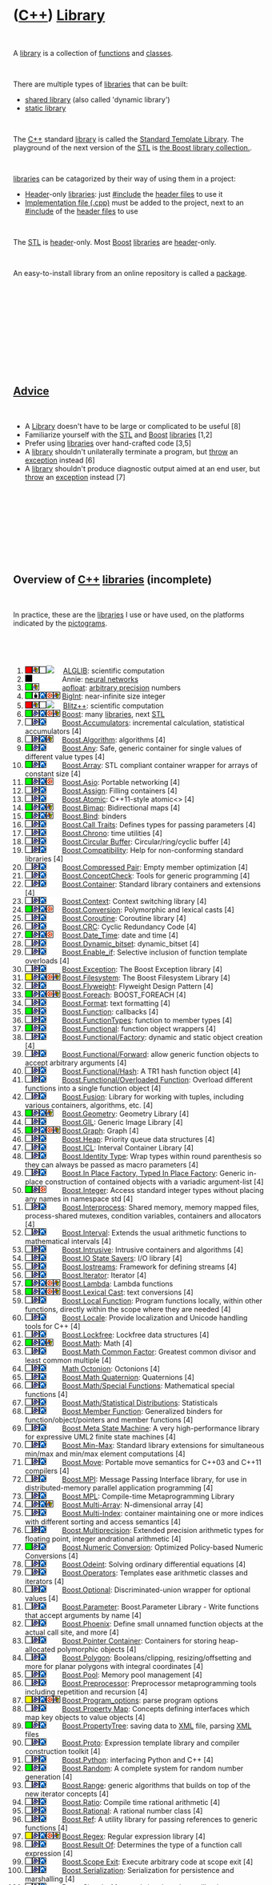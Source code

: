 



 

 

 

 

 

([C++](Cpp.htm)) [Library](CppLibrary.htm)
==========================================

 

A [library](CppLibrary.htm) is a collection of
[functions](CppFunction.htm) and [classes](CppClass.htm).

 

There are multiple types of [libraries](CppLibrary.htm) that can be
built:

-   [shared library](CppSharedLibrary.htm) (also called
    'dynamic library')
-   [static library](CppStaticLibrary.htm)

 

The [C++](Cpp.htm) standard [library](CppLibrary.htm) is called the
[Standard Template Library](CppStl.htm). The playground of the next
version of the [STL](CppStl.htm) is [the Boost library
collection.](CppBoost.htm).

 

[libraries](CppLibrary.htm) can be catagorized by their way of using
them in a project:

-   [Header](CppHeaderFile.htm)-only [libraries](CppLibrary.htm): just
    [\#include](CppInclude.htm) the [header files](CppHeaderFile.htm) to
    use it
-   [Implementation file (.cpp)](CppImplementationFile.htm) must be
    added to the project, next to an [\#include](CppInclude.htm) of the
    [header files](CppHeaderFile.htm) to use

 

The [STL](CppStl.htm) is [header](CppHeaderFile.htm)-only. Most
[Boost](CppBoost.htm) [libraries](CppLibrary.htm) are
[header](CppHeaderFile.htm)-only.

 

An easy-to-install library from an online repository is called a
[package](CppPackage.htm).

 

 

 

 

 

 

[Advice](CppAdvice.htm)
-----------------------

 

-   A [Library](CppLibrary.htm) doesn't have to be large or complicated
    to be useful \[8\]
-   Familiarize yourself with the [STL](CppStl.htm) and
    [Boost](CppBoost.htm) [libraries](CppLibrary.htm) \[1,2\]
-   Prefer using [libraries](CppLibrary.htm) over hand-crafted code
    \[3,5\]
-   A [library](CppLibrary.htm) shouldn't unilaterally terminate a
    program, but [throw](CppThrow.htm) an [exception](CppException.htm)
    instead \[6\]
-   A [library](CppLibrary.htm) shouldn't produce diagnostic output
    aimed at an end user, but [throw](CppThrow.htm) an
    [exception](CppException.htm) instead \[7\]

 

 

 

 

 

Overview of [C++](Cpp.htm) [libraries](CppLibrary.htm) (incomplete)
-------------------------------------------------------------------

 

In practice, these are the [libraries](CppLibrary.htm) I use or have
used, on the platforms indicated by the [pictograms](CppPictograms.htm).

 

 

1.  ![FAIL](PicRed.png)![Windows](PicWindows.png)![TODO](PicTransparent.png)![
    ](PicLinux.png)![ ](PicSpacer.png) [ALGLIB](CppAlglib.htm):
    scientific computation
2.  ![N/A](PicBlack.png)![ ](PicSpacer.png)![ ](PicSpacer.png)![
    ](PicSpacer.png)![ ](PicSpacer.png) Annie: [neural
    networks](CppNeuralNet.htm)
3.  ![OKAY](PicGreen.png)![Windows](PicWindows.png)![ ](PicSpacer.png)![
    ](PicSpacer.png)![ ](PicSpacer.png) [apfloat](CppApfloat.htm):
    [arbitrary precision](CppArbitraryPrecision.htm) numbers
4.  ![OKAY](PicGreen.png)![BigInt](PicBigInt.png)![Lubuntu](PicLubuntu.png)![Ubuntu](PicUbuntu.png)![Windows](PicWindows.png)
    [BigInt](CppBigInt.htm): near-infinite size integer
5.  ![FAIL](PicRed.png)![Windows](PicWindows.png)![TODO](PicTransparent.png)![
    ](PicLinux.png)![ ](PicSpacer.png) [Blitz++](CppBlitzpp.htm):
    scientific computation
6.  ![OKAY](PicGreen.png)![Boost](PicBoost.png)![Lubuntu](PicLubuntu.png)![Ubuntu](PicUbuntu.png)![Windows](PicWindows.png)
    [Boost](CppBoost.htm): many [libraries](CppLibrary.htm), next
    [STL](CppStl.htm)
7.  ![TODO](PicTransparent.png)![Boost](PicBoost.png)![Lubuntu](PicLubuntu.png)![
    ](PicSpacer.png)![ ](PicSpacer.png)
    [Boost.Accumulators](CppBoostAccumulators.htm): incremental
    calculation, statistical accumulators \[4\]
8.  ![TODO](PicTransparent.png)![Boost](PicBoost.png)![Lubuntu](PicLubuntu.png)![Windows](PicWindows.png)![
    ](PicSpacer.png) [Boost.Algorithm](CppBoostAlgorithm.htm):
    algorithms \[4\]
9.  ![OK](PicGreen.png)![Boost](PicBoost.png)![Lubuntu](PicLubuntu.png)![
    ](PicSpacer.png)![ ](PicSpacer.png) [Boost.Any](CppBoostAny.htm):
    Safe, generic container for single values of different value types
    \[4\]
10. ![OK](PicGreen.png)![Boost](PicBoost.png)![Lubuntu](PicLubuntu.png)![
    ](PicSpacer.png)![ ](PicSpacer.png)
    [Boost.Array](CppBoostArray.htm): STL compliant container wrapper
    for arrays of constant size \[4\]
11. ![OKAY](PicGreen.png)![Boost](PicBoost.png)![Lubuntu](PicLubuntu.png)![Ubuntu](PicUbuntu.png)![
    ](PicSpacer.png) [Boost.Asio](CppBoostAsio.htm): Portable networking
    \[4\]
12. ![TODO](PicTransparent.png)![Boost](PicBoost.png)![Lubuntu](PicLubuntu.png)![
    ](PicSpacer.png)![ ](PicSpacer.png)
    [Boost.Assign](CppBoostAssign.htm): Filling containers \[4\]
13. ![TODO](PicTransparent.png)![Boost](PicBoost.png)![Lubuntu](PicLubuntu.png)![
    ](PicSpacer.png)![ ](PicSpacer.png)
    [Boost.Atomic](CppBoostAtomic.htm): C++11-style atomic&lt;&gt; \[4\]
14. ![OKAY](PicGreen.png)![Boost](PicBoost.png)![Lubuntu](PicLubuntu.png)![Windows](PicWindows.png)![
    ](PicSpacer.png) [Boost.Bimap](CppBoostBimap.htm): Bidirectional
    maps \[4\]
15. ![OKAY](PicGreen.png)![Boost](PicBoost.png)![Lubuntu](PicLubuntu.png)![Windows](PicWindows.png)![
    ](PicSpacer.png) [Boost.Bind](CppBoostBind.htm): binders
16. ![TODO](PicTransparent.png)![Boost](PicBoost.png)![Lubuntu](PicLubuntu.png)![
    ](PicSpacer.png)![ ](PicSpacer.png) [Boost.Call
    Traits](CppBoostCallTraits.htm): Defines types for passing
    parameters \[4\]
17. ![TODO](PicTransparent.png)![Boost](PicBoost.png)![Lubuntu](PicLubuntu.png)![
    ](PicSpacer.png)![ ](PicSpacer.png)
    [Boost.Chrono](CppBoostChrono.htm): time utilities \[4\]
18. ![TODO](PicTransparent.png)![Boost](PicBoost.png)![Lubuntu](PicLubuntu.png)![
    ](PicSpacer.png)![ ](PicSpacer.png) [Boost.Circular
    Buffer](CppBoostCircularBuffer.htm): Circular/ring/cyclic buffer
    \[4\]
19. ![TODO](PicTransparent.png)![Boost](PicBoost.png)![Lubuntu](PicLubuntu.png)![
    ](PicSpacer.png)![ ](PicSpacer.png)
    [Boost.Compatibility](CppBoostCompatibility.htm): Help for
    non-conforming standard libraries \[4\]
20. ![TODO](PicTransparent.png)![Boost](PicBoost.png)![Lubuntu](PicLubuntu.png)![
    ](PicSpacer.png)![ ](PicSpacer.png) [Boost.Compressed
    Pair](CppBoostCompressedPair.htm): Empty member optimization \[4\]
21. ![TODO](PicTransparent.png)![Boost](PicBoost.png)![Lubuntu](PicLubuntu.png)![
    ](PicSpacer.png)![ ](PicSpacer.png)
    [Boost.ConceptCheck](CppBoostConceptCheck.htm): Tools for generic
    programming \[4\]
22. ![TODO](PicTransparent.png)![Boost](PicBoost.png)![Lubuntu](PicLubuntu.png)![
    ](PicSpacer.png)![ ](PicSpacer.png)
    [Boost.Container](CppBoostContainer.htm): Standard library
    containers and extensions \[4\]
23. ![TODO](PicTransparent.png)![Boost](PicBoost.png)![Lubuntu](PicLubuntu.png)![
    ](PicSpacer.png)![ ](PicSpacer.png)
    [Boost.Context](CppBoostContext.htm): Context switching library
    \[4\]
24. ![OKAY](PicGreen.png)![Boost](PicBoost.png)![Lubuntu](PicLubuntu.png)![Ubuntu](PicUbuntu.png)![
    ](PicSpacer.png) [Boost.Conversion](CppBoostConversion.htm):
    Polymorphic and lexical casts \[4\]
25. ![TODO](PicTransparent.png)![Boost](PicBoost.png)![Lubuntu](PicLubuntu.png)![
    ](PicSpacer.png)![ ](PicSpacer.png)
    [Boost.Coroutine](CppBoostCoroutine.htm): Coroutine library \[4\]
26. ![TODO](PicTransparent.png)![Boost](PicBoost.png)![Lubuntu](PicLubuntu.png)![
    ](PicSpacer.png)![ ](PicSpacer.png) [Boost.CRC](CppBoostCrc.htm):
    Cyclic Redundancy Code \[4\]
27. ![OKAY](PicGreen.png)![Boost](PicBoost.png)![Lubuntu](PicLubuntu.png)![Ubuntu](PicUbuntu.png)![
    ](PicSpacer.png) [Boost.Date\_Time](CppBoostDate_Time.htm): date and
    time \[4\]
28. ![TODO](PicTransparent.png)![Boost](PicBoost.png)![Lubuntu](PicLubuntu.png)![
    ](PicSpacer.png)![ ](PicSpacer.png)
    [Boost.Dynamic\_bitset](CppBoostDynamic_bitset.htm): dynamic\_bitset
    \[4\]
29. ![TODO](PicTransparent.png)![Boost](PicBoost.png)![Lubuntu](PicLubuntu.png)![
    ](PicSpacer.png)![ ](PicSpacer.png)
    [Boost.Enable\_if](CppBoostEnable_if.htm): Selective inclusion of
    function template overloads \[4\]
30. ![TODO](PicTransparent.png)![Boost](PicBoost.png)![Lubuntu](PicLubuntu.png)![
    ](PicSpacer.png)![ ](PicSpacer.png)
    [Boost.Exception](CppBoostException.htm): The Boost Exception
    library \[4\]
31. ![OKAY?](PicYellow.png)![Boost](PicBoost.png)![Lubuntu](PicLubuntu.png)![Ubuntu](PicUbuntu.png)![Windows](PicWindows.png)
    [Boost.Filesystem](CppBoostFilesystem.htm): The Boost Filesystem
    Library \[4\]
32. ![TODO](PicTransparent.png)![Boost](PicBoost.png)![Lubuntu](PicLubuntu.png)![
    ](PicSpacer.png)![ ](PicSpacer.png)
    [Boost.Flyweight](CppBoostFlyweight.htm): Flyweight Design Pattern
    \[4\]
33. ![OKAY](PicGreen.png)![Boost](PicBoost.png)![Lubuntu](PicLubuntu.png)![Ubuntu](PicUbuntu.png)![Windows](PicWindows.png)
    [Boost.Foreach](CppBoostForeach.htm): BOOST\_FOREACH \[4\]
34. ![TODO](PicTransparent.png)![Boost](PicBoost.png)![Lubuntu](PicLubuntu.png)![
    ](PicSpacer.png)![ ](PicSpacer.png)
    [Boost.Format](CppBoostFormat.htm): text formatting \[4\]
35. ![OKAY](PicGreen.png)![Boost](PicBoost.png)![Lubuntu](PicLubuntu.png)![
    ](PicSpacer.png)![ ](PicSpacer.png)
    [Boost.Function](CppBoostFunction.htm): callbacks \[4\]
36. ![TODO](PicTransparent.png)![Boost](PicBoost.png)![Lubuntu](PicLubuntu.png)![
    ](PicSpacer.png)![ ](PicSpacer.png)
    [Boost.FunctionTypes](CppFunctionTypes.htm): function to member
    types \[4\]
37. ![OKAY](PicGreen.png)![Boost](PicBoost.png)![Lubuntu](PicLubuntu.png)![
    ](PicSpacer.png)![ ](PicSpacer.png)
    [Boost.Functional](CppFunctional.htm): function object wrappers
    \[4\]
38. ![TODO](PicTransparent.png)![Boost](PicBoost.png)![Lubuntu](PicLubuntu.png)![
    ](PicSpacer.png)![ ](PicSpacer.png)
    [Boost.Functional/Factory](CppFunctionalFactory.htm): dynamic and
    static object creation \[4\]
39. ![TODO](PicTransparent.png)![Boost](PicBoost.png)![Lubuntu](PicLubuntu.png)![
    ](PicSpacer.png)![ ](PicSpacer.png)
    [Boost.Functional/Forward](CppFunctionalForward.htm): allow generic
    function objects to accept arbitrary arguments \[4\]
40. ![TODO](PicTransparent.png)![Boost](PicBoost.png)![Lubuntu](PicLubuntu.png)![
    ](PicSpacer.png)![ ](PicSpacer.png)
    [Boost.Functional/Hash](CppFunctionalHash.htm): A TR1 hash function
    object \[4\]
41. ![TODO](PicTransparent.png)![Boost](PicBoost.png)![Lubuntu](PicLubuntu.png)![
    ](PicSpacer.png)![ ](PicSpacer.png) [Boost.Functional/Overloaded
    Function](CppFunctionalOverloadedFunction.htm): Overload different
    functions into a single function object \[4\]
42. ![TODO](PicTransparent.png)![Boost](PicBoost.png)![Lubuntu](PicLubuntu.png)![
    ](PicSpacer.png)![ ](PicSpacer.png)
    [Boost.Fusion](CppBoostFusion.htm): Library for working with tuples,
    including various containers, algorithms, etc. \[4\]
43. ![OKAY](PicGreen.png)![Boost](PicBoost.png)![Lubuntu](PicLubuntu.png)![Windows](PicWindows.png)![
    ](PicSpacer.png) [Boost.Geometry](CppBoostGeometry.htm): Geometry
    Library \[4\]
44. ![TODO](PicTransparent.png)![Boost](PicBoost.png)![Lubuntu](PicLubuntu.png)![
    ](PicSpacer.png)![ ](PicSpacer.png) [Boost.GIL](CppBoostGil.htm):
    Generic Image Library \[4\]
45. ![OKAY](PicGreen.png)![Boost](PicBoost.png)![Lubuntu](PicLubuntu.png)![Ubuntu](PicUbuntu.png)![Windows](PicWindows.png)
    [Boost.Graph](CppBoostGraph.htm): Graph \[4\]
46. ![TODO](PicTransparent.png)![Boost](PicBoost.png)![Lubuntu](PicLubuntu.png)![
    ](PicSpacer.png)![ ](PicSpacer.png) [Boost.Heap](CppBoostHeap.htm):
    Priority queue data structures \[4\]
47. ![TODO](PicTransparent.png)![Boost](PicBoost.png)![Lubuntu](PicLubuntu.png)![
    ](PicSpacer.png)![ ](PicSpacer.png) [Boost.ICL](CppBoostIcl.htm):
    Interval Container Library \[4\]
48. ![TODO](PicTransparent.png)![Boost](PicBoost.png)![Lubuntu](PicLubuntu.png)![
    ](PicSpacer.png)![ ](PicSpacer.png) [Boost.Identity
    Type](CppBoostIdentityType.htm): Wrap types within round parenthesis
    so they can always be passed as macro parameters \[4\]
49. ![TODO](PicTransparent.png)![Boost](PicBoost.png)![Lubuntu](PicLubuntu.png)![
    ](PicSpacer.png)![ ](PicSpacer.png) [Boost.In Place Factory, Typed
    In Place Factory](CppBoostInPlaceFactory.htm): Generic in-place
    construction of contained objects with a variadic argument-list
    \[4\]
50. ![OKAY](PicGreen.png)![Boost](PicBoost.png)![Ubuntu](PicUbuntu.png)![
    ](PicSpacer.png)![ ](PicSpacer.png)
    [Boost.Integer](CppBoostInteger.htm): Access standard integer types
    without placing any names in namespace std \[4\]
51. ![TODO](PicTransparent.png)![Boost](PicBoost.png)![Lubuntu](PicLubuntu.png)![
    ](PicSpacer.png)![ ](PicSpacer.png)
    [Boost.Interprocess](CppBoostInterprocess.htm): Shared memory,
    memory mapped files, process-shared mutexes, condition variables,
    containers and allocators \[4\]
52. ![TODO](PicTransparent.png)![Boost](PicBoost.png)![Lubuntu](PicLubuntu.png)![
    ](PicSpacer.png)![ ](PicSpacer.png)
    [Boost.Interval](CppBoostInterval.htm): Extends the usual arithmetic
    functions to mathematical intervals \[4\]
53. ![TODO](PicTransparent.png)![Boost](PicBoost.png)![Lubuntu](PicLubuntu.png)![
    ](PicSpacer.png)![ ](PicSpacer.png)
    [Boost.Intrusive](CppBoostIntrusive.htm): Intrusive containers and
    algorithms \[4\]
54. ![TODO](PicTransparent.png)![Boost](PicBoost.png)![Lubuntu](PicLubuntu.png)![
    ](PicSpacer.png)![ ](PicSpacer.png) [Boost.IO State
    Savers](CppBoostIoStateSavers.htm): I/O library \[4\]
55. ![TODO](PicTransparent.png)![Boost](PicBoost.png)![Lubuntu](PicLubuntu.png)![
    ](PicSpacer.png)![ ](PicSpacer.png)
    [Boost.Iostreams](CppBoostIostreams.htm): Framework for defining
    streams \[4\]
56. ![TODO](PicTransparent.png)![Boost](PicBoost.png)![Lubuntu](PicLubuntu.png)![
    ](PicSpacer.png)![ ](PicSpacer.png)
    [Boost.Iterator](CppBoostIterator.htm): Iterator \[4\]
57. ![OKAY](PicGreen.png)![Boost](PicBoost.png)![Lubuntu](PicLubuntu.png)![Ubuntu](PicUbuntu.png)![Windows](PicWindows.png)
    [Boost.Lambda](CppBoostLambda.htm): Lambda functions
58. ![OKAY](PicGreen.png)![Boost](PicBoost.png)![Lubuntu](PicLubuntu.png)![Ubuntu](PicUbuntu.png)![Windows](PicWindows.png)
    [Boost.Lexical Cast](CppBoostLexicalCast.htm): text conversions
    \[4\]
59. ![TODO](PicTransparent.png)![Boost](PicBoost.png)![Lubuntu](PicLubuntu.png)![
    ](PicSpacer.png)![ ](PicSpacer.png) [Boost.Local
    Function](CppBoostLocalFunction.htm): Program functions locally,
    within other functions, directly within the scope where they are
    needed \[4\]
60. ![TODO](PicTransparent.png)![Boost](PicBoost.png)![Lubuntu](PicLubuntu.png)![
    ](PicSpacer.png)![ ](PicSpacer.png)
    [Boost.Locale](CppBoostLocale.htm): Provide localization and Unicode
    handling tools for C++ \[4\]
61. ![TODO](PicTransparent.png)![Boost](PicBoost.png)![Lubuntu](PicLubuntu.png)![
    ](PicSpacer.png)![ ](PicSpacer.png)
    [Boost.Lockfree](CppBoostLockfree.htm): Lockfree data structures
    \[4\]
62. ![OKAY](PicGreen.png)![Boost](PicBoost.png)![Lubuntu](PicLubuntu.png)![Windows](PicWindows.png)![
    ](PicSpacer.png) [Boost.Math](CppBoostMath.htm): Math \[4\]
63. ![TODO](PicTransparent.png)![Boost](PicBoost.png)![Lubuntu](PicLubuntu.png)![
    ](PicSpacer.png)![ ](PicSpacer.png) [Boost.Math Common
    Factor](CppBoostMathCommonFactor.htm): Greatest common divisor and
    least common multiple \[4\]
64. ![TODO](PicTransparent.png)![Boost](PicBoost.png)![Lubuntu](PicLubuntu.png)![
    ](PicSpacer.png)![ ](PicSpacer.png) [Math
    Octonion](CppBoostMathOctonion.htm): Octonions \[4\]
65. ![TODO](PicTransparent.png)![Boost](PicBoost.png)![Lubuntu](PicLubuntu.png)![
    ](PicSpacer.png)![ ](PicSpacer.png) [Boost.Math
    Quaternion](CppBoostMathQuaternion.htm): Quaternions \[4\]
66. ![TODO](PicTransparent.png)![Boost](PicBoost.png)![Lubuntu](PicLubuntu.png)![
    ](PicSpacer.png)![ ](PicSpacer.png) [Boost.Math/Special
    Functions](CppBoostMathSpecialFunctions.htm): Mathematical special
    functions \[4\]
67. ![TODO](PicTransparent.png)![Boost](PicBoost.png)![Lubuntu](PicLubuntu.png)![
    ](PicSpacer.png)![ ](PicSpacer.png) [Boost.Math/Statistical
    Distributions](CppBoostMathStatisticalDistributions.htm):
    Statisticals
68. ![TODO](PicTransparent.png)![Boost](PicBoost.png)![Lubuntu](PicLubuntu.png)![
    ](PicSpacer.png)![ ](PicSpacer.png) [Boost.Member
    Function](CppBoostMemberFunction.htm): Generalized binders for
    function/object/pointers and member functions \[4\]
69. ![TODO](PicTransparent.png)![Boost](PicBoost.png)![Lubuntu](PicLubuntu.png)![
    ](PicSpacer.png)![ ](PicSpacer.png) [Boost.Meta State
    Machine](CppBoostMetaStateMachine.htm): A very high-performance
    library for expressive UML2 finite state machines \[4\]
70. ![TODO](PicTransparent.png)![Boost](PicBoost.png)![Lubuntu](PicLubuntu.png)![
    ](PicSpacer.png)![ ](PicSpacer.png)
    [Boost.Min-Max](CppBoostMinMax.htm): Standard library extensions for
    simultaneous min/max and min/max element computations \[4\]
71. ![TODO](PicTransparent.png)![Boost](PicBoost.png)![Lubuntu](PicLubuntu.png)![
    ](PicSpacer.png)![ ](PicSpacer.png) [Boost.Move](CppBoostMove.htm):
    Portable move semantics for C++03 and C++11 compilers \[4\]
72. ![TODO](PicTransparent.png)![Boost](PicBoost.png)![Lubuntu](PicLubuntu.png)![
    ](PicSpacer.png)![ ](PicSpacer.png) [Boost.MPI](CppBoostMpi.htm):
    Message Passing Interface library, for use in distributed-memory
    parallel application programming \[4\]
73. ![TODO](PicTransparent.png)![Boost](PicBoost.png)![Lubuntu](PicLubuntu.png)![
    ](PicSpacer.png)![ ](PicSpacer.png) [Boost.MPL](CppBoostMpl.htm):
    Compile-time Metaprogramming Library
74. ![TODO](PicTransparent.png)![Boost](PicBoost.png)![Lubuntu](PicLubuntu.png)![Windows](PicWindows.png)![
    ](PicSpacer.png) [Boost.Multi-Array](CppBoostMultiArray.htm):
    N-dimensional array \[4\]
75. ![TODO](PicTransparent.png)![Boost](PicBoost.png)![Lubuntu](PicLubuntu.png)![
    ](PicSpacer.png)![ ](PicSpacer.png)
    [Boost.Multi-Index](CppBoostMultiIndex.htm): container maintaining
    one or more indices with different sorting and access semantics
    \[4\]
76. ![TODO](PicTransparent.png)![Boost](PicBoost.png)![Lubuntu](PicLubuntu.png)![
    ](PicSpacer.png)![ ](PicSpacer.png)
    [Boost.Multiprecision](CppBoostMultiprecision.htm): Extended
    precision arithmetic types for floating point, integer andrational
    arithmetic \[4\]
77. ![OKAY](PicGreen.png)![Boost](PicBoost.png)![Lubuntu](PicLubuntu.png)![
    ](PicSpacer.png)![ ](PicSpacer.png) [Boost.Numeric
    Conversion](CppBoostNumericConversion.htm): Optimized Policy-based
    Numeric Conversions \[4\]
78. ![TODO](PicTransparent.png)![Boost](PicBoost.png)![Lubuntu](PicLubuntu.png)![
    ](PicSpacer.png)![ ](PicSpacer.png)
    [Boost.Odeint](CppBoostOdeint.htm): Solving ordinary differential
    equations \[4\]
79. ![TODO](PicTransparent.png)![Boost](PicBoost.png)![Lubuntu](PicLubuntu.png)![
    ](PicSpacer.png)![ ](PicSpacer.png)
    [Boost.Operators](CppBoostOperators.htm): Templates ease arithmetic
    classes and iterators \[4\]
80. ![TODO](PicTransparent.png)![Boost](PicBoost.png)![Lubuntu](PicLubuntu.png)![
    ](PicSpacer.png)![ ](PicSpacer.png)
    [Boost.Optional](CppBoostOptional.htm): Discriminated-union wrapper
    for optional values \[4\]
81. ![TODO](PicTransparent.png)![Boost](PicBoost.png)![Lubuntu](PicLubuntu.png)![
    ](PicSpacer.png)![ ](PicSpacer.png)
    [Boost.Parameter](CppBoostParameter.htm): Boost.Parameter Library -
    Write functions that accept arguments by name \[4\]
82. ![TODO](PicTransparent.png)![Boost](PicBoost.png)![Lubuntu](PicLubuntu.png)![
    ](PicSpacer.png)![ ](PicSpacer.png)
    [Boost.Phoenix](CppBoostPhoenix.htm): Define small unnamed function
    objects at the actual call site, and more \[4\]
83. ![TODO](PicTransparent.png)![Boost](PicBoost.png)![Lubuntu](PicLubuntu.png)![
    ](PicSpacer.png)![ ](PicSpacer.png) [Boost.Pointer
    Container](CppBoostPointerContainer.htm): Containers for storing
    heap-allocated polymorphic objects \[4\]
84. ![TODO](PicTransparent.png)![Boost](PicBoost.png)![Lubuntu](PicLubuntu.png)![
    ](PicSpacer.png)![ ](PicSpacer.png)
    [Boost.Polygon](CppBoostPolygon.htm): Booleans/clipping,
    resizing/offsetting and more for planar polygons with integral
    coordinates \[4\]
85. ![TODO](PicTransparent.png)![Boost](PicBoost.png)![Lubuntu](PicLubuntu.png)![
    ](PicSpacer.png)![ ](PicSpacer.png) [Boost.Pool](CppBoostPool.htm):
    Memory pool management \[4\]
86. ![TODO](PicTransparent.png)![Boost](PicBoost.png)![Lubuntu](PicLubuntu.png)![
    ](PicSpacer.png)![ ](PicSpacer.png)
    [Boost.Preprocessor](CppBoostPreprocessor.htm): Preprocessor
    metaprogramming tools including repetition and recursion \[4\]
87. ![OKAY?](PicYellow.png)![Boost](PicBoost.png)![Lubuntu](PicLubuntu.png)![Ubuntu](PicUbuntu.png)![Windows](PicWindows.png)
    [Boost.Program\_options](CppBoostProgram_options.htm): parse program
    options
88. ![TODO](PicTransparent.png)![Boost](PicBoost.png)![Lubuntu](PicLubuntu.png)![
    ](PicSpacer.png)![ ](PicSpacer.png) [Boost.Property
    Map](CppBoostPropertyMap.htm): Concepts defining interfaces which
    map key objects to value objects \[4\]
89. ![OKAY](PicGreen.png)![Boost](PicBoost.png)![Lubuntu](PicLubuntu.png)![
    ](PicSpacer.png)![ ](PicSpacer.png)
    [Boost.PropertyTree](CppBoostProperty_tree.htm): saving data to
    [XML](CppXml.htm) file, parsing [XML](CppXml.htm) files
90. ![TODO](PicTransparent.png)![Boost](PicBoost.png)![Lubuntu](PicLubuntu.png)![
    ](PicSpacer.png)![ ](PicSpacer.png)
    [Boost.Proto](CppBoostProto.htm): Expression template library and
    compiler construction toolkit \[4\]
91. ![TODO](PicTransparent.png)![Boost](PicBoost.png)![Lubuntu](PicLubuntu.png)![
    ](PicSpacer.png)![ ](PicSpacer.png)
    [Boost.Python](CppBoostPython.htm): interfacing Python and C++ \[4\]
92. ![OKAY](PicGreen.png)![Boost](PicBoost.png)![Lubuntu](PicLubuntu.png)![
    ](PicSpacer.png)![ ](PicSpacer.png)
    [Boost.Random](CppBoostRandom.htm): A complete system for random
    number generation \[4\]
93. ![TODO](PicTransparent.png)![Boost](PicBoost.png)![Lubuntu](PicLubuntu.png)![
    ](PicSpacer.png)![ ](PicSpacer.png)
    [Boost.Range](CppBoostRange.htm): generic algorithms that builds on
    top of the new iterator concepts \[4\]
94. ![TODO](PicTransparent.png)![Boost](PicBoost.png)![Lubuntu](PicLubuntu.png)![
    ](PicSpacer.png)![ ](PicSpacer.png)
    [Boost.Ratio](CppBoostRatio.htm): Compile time rational arithmetic
    \[4\]
95. ![TODO](PicTransparent.png)![Boost](PicBoost.png)![Lubuntu](PicLubuntu.png)![
    ](PicSpacer.png)![ ](PicSpacer.png)
    [Boost.Rational](CppBoostRational.htm): A rational number class
    \[4\]
96. ![TODO](PicTransparent.png)![Boost](PicBoost.png)![Lubuntu](PicLubuntu.png)![
    ](PicSpacer.png)![ ](PicSpacer.png) [Boost.Ref](CppBoostRef.htm): A
    utility library for passing references to generic functions \[4\]
97. ![OKAY?](PicYellow.png)![Boost](PicBoost.png)![Lubuntu](PicLubuntu.png)![Ubuntu](PicUbuntu.png)![Windows](PicWindows.png)
    [Boost.Regex](CppBoostRegex.htm): Regular expression library \[4\]
98. ![TODO](PicTransparent.png)![Boost](PicBoost.png)![Lubuntu](PicLubuntu.png)![
    ](PicSpacer.png)![ ](PicSpacer.png) [Boost.Result
    Of](CppBoostResultOf.htm): Determines the type of a function call
    expression \[4\]
99. ![TODO](PicTransparent.png)![Boost](PicBoost.png)![Lubuntu](PicLubuntu.png)![
    ](PicSpacer.png)![ ](PicSpacer.png) [Boost.Scope
    Exit](CppBoostScopeExit.htm): Execute arbitrary code at scope exit
    \[4\]
100. ![TODO](PicTransparent.png)![Boost](PicBoost.png)![Lubuntu](PicLubuntu.png)![
    ](PicSpacer.png)![ ](PicSpacer.png)
    [Boost.Serialization](CppBoostSerialization.htm): Serialization for
    persistence and marshalling \[4\]
101. ![TODO](PicTransparent.png)![Boost](PicBoost.png)![Lubuntu](PicLubuntu.png)![
    ](PicSpacer.png)![ ](PicSpacer.png)
    [Boost.Signals](CppBoostSignals.htm): Managed signals &lt; slots
    callback implementation \[4\]
102. ![OKAY](PicGreen.png)![Boost](PicBoost.png)![Lubuntu](PicLubuntu.png)![Ubuntu](PicUbuntu.png)![Windows](PicWindows.png)
    [Boost.Signals2](CppBoostSignals2.htm): Managed signals &lt; slots
    callback implementation (thread-safe version 2) \[4\]
103. ![OKAY](PicGreen.png)![Boost](PicBoost.png)![Lubuntu](PicLubuntu.png)![Ubuntu](PicUbuntu.png)![Windows](PicWindows.png)
    [Boost.Smart\_ptr](CppBoostSmart_ptr.htm): [smart
    pointers](CppSmartPointer.htm)
104. ![TODO](PicTransparent.png)![Boost](PicBoost.png)![Lubuntu](PicLubuntu.png)![
    ](PicSpacer.png)![ ](PicSpacer.png)
    [Boost.Spirit](CppBoostSpirit.htm): LL parser framework represents
    parsers directly as EBNF grammars in inlined C++ \[4\]
105. ![OKAY](PicGreen.png)![Boost](PicBoost.png)![Ubuntu](PicUbuntu.png)![
    ](PicSpacer.png)![ ](PicSpacer.png)
    [Boost.Statechart](CppBoostStatechart.htm): [finite state
    machines](CppFiniteStateMachine.htm)
106. ![OKAY](PicGreen.png)![Boost](PicBoost.png)![Lubuntu](PicLubuntu.png)![
    ](PicSpacer.png)![ ](PicSpacer.png) [Boost.Static
    Assert](CppBoostStaticAssert.htm): Static assertions (compile
    time assertions) \[4\]
107. ![OKAY](PicGreen.png)![Boost](PicBoost.png)![Lubuntu](PicLubuntu.png)![
    ](PicSpacer.png)![ ](PicSpacer.png) [Boost.String
    Algo](CppBoostStringAlgo.htm): String algorithms library \[4\]
108. ![TODO](PicTransparent.png)![Boost](PicBoost.png)![Lubuntu](PicLubuntu.png)![
    ](PicSpacer.png)![ ](PicSpacer.png) [Boost.Swap](CppBoostSwap.htm):
    Enhanced generic swap function \[4\]
109. ![OK?](PicYellow.png)![Boost](PicBoost.png)![Lubuntu](PicLubuntu.png)![Windows](PicWindows.png)![
    ](PicSpacer.png) [Boost.System](CppBoostSystem.htm): Operating
    system support \[4\]
110. ![OKAY](PicGreen.png)![Boost](PicBoost.png)![Lubuntu](PicLubuntu.png)![
    ](PicSpacer.png)![ ](PicSpacer.png) [Boost.Test](CppBoostTest.htm):
    Support for simple program testing, full unit testing, and for
    program execution monitoring \[4\]
111. ![TODO](PicTransparent.png)![Boost](PicBoost.png)![Lubuntu](PicLubuntu.png)![
    ](PicSpacer.png)![ ](PicSpacer.png)
    [Boost.Thread](CppBoostThread.htm): Portable C++ multi-threading
    \[4\]
112. ![OKAY](PicGreen.png)![Boost](PicBoost.png)![Lubuntu](PicLubuntu.png)![
    ](PicSpacer.png)![ ](PicSpacer.png)
    [Boost.Timer](CppBoostTimer.htm): Event timer, progress timer, and
    progress display classes \[4\]
113. ![TODO](PicTransparent.png)![Boost](PicBoost.png)![Lubuntu](PicLubuntu.png)![
    ](PicSpacer.png)![ ](PicSpacer.png)
    [Boost.Tokenizer](CppBoostTokenizer.htm): Break of a string or other
    character sequence into a series of tokens \[4\]
114. ![TODO](PicTransparent.png)![Boost](PicBoost.png)![Lubuntu](PicLubuntu.png)![
    ](PicSpacer.png)![ ](PicSpacer.png) [Boost.TR1](CppBoostTr1.htm):
    TR1 library
115. ![OKAY](PicGreen.png)![Boost](PicBoost.png)![Lubuntu](PicLubuntu.png)![
    ](PicSpacer.png)![ ](PicSpacer.png)
    [Boost.Tribool](CppBoostTribool.htm): 3-state boolean type library
    \[4\]
116. ![OKAY](PicGreen.png)![Boost](PicBoost.png)![Lubuntu](PicLubuntu.png)![
    ](PicSpacer.png)![ ](PicSpacer.png)
    [Boost.Tuple](CppBoostBoostTuple.htm): Tuple
117. ![TODO](PicTransparent.png)![Boost](PicBoost.png)![Lubuntu](PicLubuntu.png)![
    ](PicSpacer.png)![ ](PicSpacer.png) [Boost.Type
    Traits](CppBoostTypeTraits.htm): Templates for fundamental
    properties of types \[4\]
118. ![TODO](PicTransparent.png)![Boost](PicBoost.png)![Lubuntu](PicLubuntu.png)![
    ](PicSpacer.png)![ ](PicSpacer.png)
    [Boost.Typeof](CppBoostTypeof.htm): Typeof operator emulation \[4\]
119. ![OKAY](PicGreen.png)![Boost](PicBoost.png)![Lubuntu](PicLubuntu.png)![Windows](PicWindows.png)![
    ](PicSpacer.png) [Boost.uBLAS](CppBoostUblas.htm): Matrices \[4\]
120. ![OKAY](PicGreen.png)![Boost](PicBoost.png)![Lubuntu](PicLubuntu.png)![Windows](PicWindows.png)![
    ](PicSpacer.png) [Boost.Units](CppBoostUnits.htm): Zero-overhead
    dimensional analysis and unit/quantity manipulation and conversion
    \[4\]
121. ![TODO](PicTransparent.png)![Boost](PicBoost.png)![Lubuntu](PicLubuntu.png)![
    ](PicSpacer.png)![ ](PicSpacer.png)
    [Boost.Unordered](CppBoostUnordered.htm): Unordered associative
    containers \[4\]
122. ![TODO](PicTransparent.png)![Boost](PicBoost.png)![Lubuntu](PicLubuntu.png)![
    ](PicSpacer.png)![ ](PicSpacer.png)
    [Boost.Utility](CppBoostUtility.htm): noncopyable,
    checked\_delete(), checked\_array\_delete(), next(), prior()
    function templates, plus base-from-member idiom \[4\]
123. ![TODO](PicTransparent.png)![Boost](PicBoost.png)![Lubuntu](PicLubuntu.png)![
    ](PicSpacer.png)![ ](PicSpacer.png) [Boost.Uuid](CppBoostUuid.htm):
    A universally unique identifier \[4\]
124. ![TODO](PicTransparent.png)![Boost](PicBoost.png)![Lubuntu](PicLubuntu.png)![
    ](PicSpacer.png)![ ](PicSpacer.png) [Boost.Value
    Initialized](CppBoostValueInitialized.htm): Wrapper for
    uniform-syntax value initialization \[4\]
125. ![TODO](PicTransparent.png)![Boost](PicBoost.png)![Lubuntu](PicLubuntu.png)![
    ](PicSpacer.png)![ ](PicSpacer.png)
    [Boost.Variant](CppBoostVariant.htm): Safe, generic, stack-based
    discriminated union container \[4\]
126. ![TODO](PicTransparent.png)![Boost](PicBoost.png)![Lubuntu](PicLubuntu.png)![
    ](PicSpacer.png)![ ](PicSpacer.png) [Boost.Wave](CppBoostWave.htm):
    C++ implementation of the mandated C99/C++ preprocessor
    functionality \[4\]
127. ![TODO](PicTransparent.png)![Boost](PicBoost.png)![Lubuntu](PicLubuntu.png)![Windows](PicWindows.png)![
    ](PicSpacer.png) [Boost.Xpressive](CppBoostXpressive.htm): Regular
    expressions allowing context-free grammars \[4\]
128. ![TODO](PicTransparent.png)![Qt
    Creator](PicQtCreator.png)![Windows](PicWindows.png)![
    ](PicSpacer.png)![ ](PicSpacer.png) [Box2D](CppBox2d.htm):
    [2D](Cpp2d.htm) physics engine
129. ![FAIL](PicRed.png)![Qt
    Creator](PicQtCreator.png)![Windows](PicWindows.png)![
    ](PicSpacer.png)![ ](PicSpacer.png) [Bullet](CppBullet.htm):
    [3D](Cpp3d.htm) physics engine
130. ![?OKAY](PicYellow.png)![CLN](PicCln.png)![Ubuntu](PicUbuntu.png)![
    ](PicSpacer.png)![ ](PicSpacer.png) [CLN](CppCln.htm): [arbitrary
    precision](CppArbitraryPrecision.htm) numbers
131. ![?OKAY](PicYellow.png)![Windows](PicWindows.png)![
    ](PicSpacer.png)![ ](PicSpacer.png)![ ](PicSpacer.png)
    [CLX](CppClx.htm): [GUI](CppGui.htm)
132. ![N/A](PicBlack.png)![ ](PicSpacer.png)![ ](PicSpacer.png)![
    ](PicSpacer.png)![ ](PicSpacer.png) [Eo](CppEo.htm): [genetic
    algorithms](CppGeneticAlgorithm.htm)
133. ![?OKAY](PicYellow.png)![Ubuntu](PicUbuntu.png)![
    ](PicSpacer.png)![ ](PicSpacer.png)![ ](PicSpacer.png)
    [FANN](CppFann.htm): [neural networks](CppNeuralNet.htm)
134. ![?OKAY](PicYellow.png)![Ubuntu](PicUbuntu.png)![
    ](PicSpacer.png)![ ](PicSpacer.png)![ ](PicSpacer.png)
    [Flood](CppFlood.htm): [neural networks](CppNeuralNet.htm)
135. ![?OKAY](PicYellow.png)![Ubuntu](PicUbuntu.png)![
    ](PicSpacer.png)![ ](PicSpacer.png)![ ](PicSpacer.png)
    [GAlib](CppGalib.htm): [genetic algorithms](CppGeneticAlgorithm.htm)
136. ![FAIL](PicRed.png)![Windows](PicWindows.png)![TODO](PicTransparent.png)![
    ](PicLinux.png)![ ](PicSpacer.png) [GMP](CppGmp.htm):
    multi-precision numbers
137. ![OKAY](PicGreen.png)![Windows](PicWindows.png)![
    ](PicSpacer.png)![ ](PicSpacer.png)![ ](PicSpacer.png)
    [GMTL](CppGmtl.htm): scientific computation
138. ![FAIL](PicRed.png)![Windows](PicWindows.png)![TODO](PicTransparent.png)![
    ](PicLinux.png)![ ](PicSpacer.png) [GSL](CppGsl.htm): GNU scientific
    library
139. ![OKAY](PicGreen.png)![Windows](PicWindows.png)![
    ](PicSpacer.png)![ ](PicSpacer.png)![ ](PicSpacer.png)
    [HFLOAT](CppHfloat.htm): [arbitrary
    precision](CppArbitraryPrecision.htm) numbers
140. ![OKAY](PicGreen.png)![Lubuntu](PicLubuntu.png)![
    ](PicSpacer.png)![ ](PicSpacer.png)![ ](PicSpacer.png)
    [Irrlicht](CppIrrlicht.htm): [3D](Cpp3d.htm) engine
141. ![?OKAY](PicYellow.png)![libnds](PicLibnds.png)![NDS](PicNds.png)![
    ](PicSpacer.png)![ ](PicSpacer.png) [libnds](CppLibnds.htm): working
    with [NDS](CppNds.htm)
142. ![OKAY](PicGreen.png)![Ubuntu](PicUbuntu.png)![ ](PicSpacer.png)![
    ](PicSpacer.png)![ ](PicSpacer.png) [MathGL](CppMathGl.htm):
    visualizing data
143. ![OKAY](PicGreen.png)![Lubuntu](PicLubuntu.png)![
    ](PicSpacer.png)![ ](PicSpacer.png)![ ](PicSpacer.png)
    [NAG](CppNag.htm): algorithms
144. ![FAIL](PicRed.png)![ ](PicSpacer.png)![ ](PicSpacer.png)![
    ](PicSpacer.png)![ ](PicSpacer.png) [ODE](CppOde.htm): Open Dynamics
    Engine, [3D](Cpp3d.htm) physics engine
145. ![OKAY](PicGreen.png)![ ](PicSpacer.png)![ ](PicSpacer.png)![
    ](PicSpacer.png)![ ](PicSpacer.png) [OGRE](CppOgre.htm):
    [3D](Cpp3d.htm) engine
146. ![FAIL](PicRed.png)![Windows](PicWindows.png)![ ](PicSpacer.png)![
    ](PicSpacer.png)![ ](PicSpacer.png) [OpenCL](CppOpenCl.htm):
    communication with CPU's, GPU's and other processors
147. ![OKAY](PicGreen.png)![Windows](PicWindows.png)![
    ](PicSpacer.png)![ ](PicSpacer.png)![ ](PicSpacer.png)
    [OpenCV](CppOpenCv.htm): computer vision
148. ![?OKAY](PicYellow.png)![Ubuntu](PicUbuntu.png)![Windows](PicWindows.png)![
    ](PicSpacer.png)![ ](PicSpacer.png) [OpenGL](CppOpenGl.htm): 2D and
    [3D](Cpp3d.htm) graphics
149. ![TODO](PicTransparent.png)![ ](PicSpacer.png)![ ](PicSpacer.png)![
    ](PicSpacer.png)![ ](PicSpacer.png) [Open
    Inventor](CppOpenInventor.htm): [3D](Cpp3d.htm) graphics
150. ![TODO](PicTransparent.png)![ ](PicSpacer.png)![ ](PicSpacer.png)![
    ](PicSpacer.png)![ ](PicSpacer.png)
    [OpenSceneGraph](CppOpenSceneGraph.htm): [3D](Cpp3d.htm) graphics
151. ![TODO](PicTransparent.png)![ ](PicSpacer.png)![ ](PicSpacer.png)![
    ](PicSpacer.png)![ ](PicSpacer.png) [Panda3D](CppPanda3d.htm):
    [3D](Cpp3d.htm) graphics
152. ![OKAY](PicGreen.png)![Ubuntu](PicUbuntu.png)![ ](PicSpacer.png)![
    ](PicSpacer.png)![ ](PicSpacer.png) [Poppler](CppPoppler.htm):
    render PDFs
153. ![N/A](PicBlack.png)![QuantLib](PicQuantLib.png)![
    ](PicSpacer.png)![ ](PicSpacer.png)![ ](PicSpacer.png) QuantLib:
    quantitative finance
154. ![OKAY](PicGreen.png)![Lubuntu](PicLubuntu.png)![Windows](PicWindows.png)![
    ](PicSpacer.png)![ ](PicSpacer.png) [Triangle](CppTriangle.htm):
    two-dimensional mesh generator and Delaunay triangulator
155. ![OKAY](PicGreen.png)![Qt](PicQt.png)![Lubuntu](PicLubuntu.png)![Ubuntu](PicUbuntu.png)![Windows](PicWindows.png)
    [QT](CppQt.htm): [GUI](CppGui.htm)
156. ![OKAY](PicGreen.png)![Lubuntu](PicLubuntu.png)![Ubuntu](PicUbuntu.png)![Windows](PicWindows.png)![
    ](PicSpacer.png) [Qwt](CppQwt.htm): visualizing data in 2D
    charts/plots
157. ![N/A](PicBlack.png)![Ubuntu](PicUbuntu.png)![ ](PicSpacer.png)![
    ](PicSpacer.png)![ ](PicSpacer.png) [QwtPlot3D](CppQwtPlot3d.htm):
    visualizing data in [3D](Cpp3d.htm) charts/plots
158. ![OKAY](PicGreen.png)![Ubuntu](PicUbuntu.png)![ ](PicSpacer.png)![
    ](PicSpacer.png)![ ](PicSpacer.png) [SDL](CppSdl.htm): multimedia
159. ![OKAY](PicGreen.png)![Lubuntu](PicLubuntu.png)![
    ](PicSpacer.png)![ ](PicSpacer.png)![ ](PicSpacer.png)
    [SFML](CppSfml.htm): 2D graphics
160. ![?OKAY](PicYellow.png)![Ubuntu](PicUbuntu.png)![
    ](PicSpacer.png)![ ](PicSpacer.png)![ ](PicSpacer.png)
    [Shark](CppShark.htm): machine learning
161. ![OKAY](PicGreen.png)![STL](PicStl.png)![Lubuntu](PicLubuntu.png)![Ubuntu](PicUbuntu.png)![Windows](PicWindows.png)
    [STL](CppStl.htm): general purposes
162. ![OKAY](PicGreen.png)![Ubuntu](PicUbuntu.png)![ ](PicSpacer.png)![
    ](PicSpacer.png)![ ](PicSpacer.png) [STK](CppStk.htm): audio
163. ![OKAY](PicGreen.png)![Lubuntu](PicLubuntu.png)![
    ](PicSpacer.png)![ ](PicSpacer.png)![ ](PicSpacer.png)
    [Urho3D](CppUrho3d.htm): [3D](Cpp3d.htm) graphics
164. ![?OKAY](PicYellow.png)![VCL](PicVcl.png)![Windows](PicWindows.png)![
    ](PicSpacer.png)![ ](PicSpacer.png) [VCL](CppVcl.htm):
    [GUI](CppGui.htm)
165. ![TODO](PicTransparent.png)![ ](PicSpacer.png)![ ](PicSpacer.png)![
    ](PicSpacer.png)![ ](PicSpacer.png) [Visualization
    Library](CppVisualizationLibrary.htm): [3D](Cpp3d.htm) graphics
166. ![OKAY](PicGreen.png)![Wt](PicWt.png)![Lubuntu](PicLubuntu.png)![Ubuntu](PicUbuntu.png)![
    ](PicSpacer.png) [Wt](CppWt.htm): dynamic websites

 

 

 

 

 

[References](CppReferences.htm)
-------------------------------

 

1.  [Scott Meyers](CppScottMeyers.htm). Effective C++ (3rd edition).
    ISBN: 0-321-33487-6. Item 53: Familiarize yourself with the standard
    library, including TR1
2.  [Scott Meyers](CppScottMeyers.htm). Effective C++ (3rd edition).
    ISBN: 0-321-33487-6. Item 54: Familiarize yourself with Boost
3.  [Bjarne Stroustrup](CppBjarneStroustrup.htm). Programming. 2009.
    ISBN: 978-0-321-54372-1. Chapter 5.9.1: 'Use library facilities
    rather than your own code when you can'
4.  [Boost documentation](http://www.boost.org/doc/libs/)
5.  [Bjarne Stroustrup](CppBjarneStroustrup.htm). The C++ Programming
    Language (4th edition). 2013. ISBN: 978-0-321-56384-2. Page 32, 1.5
    'Advice', item 12: 'Use libraries, especially the standard library,
    rather than trying to build everything from scratch'
6.  [Bjarne Stroustrup](CppBjarneStroustrup.htm). The C++ Programming
    Language (4th edition). 2013. ISBN: 978-0-321-56384-2. Chapter 13.7.
    Advice. page 387: '\[34\] A library shouldn't unilaterally terminate
    a program. Instead, throw an exception and let a caller decide'
7.  [Bjarne Stroustrup](CppBjarneStroustrup.htm). The C++ Programming
    Language (4th edition). 2013. ISBN: 978-0-321-56384-2. Chapter 13.7.
    Advice. page 387: '\[35\] A library shouldn't produce diagnostic
    output aimed at an end user. Instead, throw an exception and let a
    caller decide'
8.  [Bjarne Stroustrup](CppBjarneStroustrup.htm). A tour of C++. 2014.
    ISBN: 978-0-321-958310. Chapter 11.7.2, page 131: 'A library doesn't
    have to be large or complicated to be useful'

 

 

 

 

 





 

[![Valid XHTML 1.0 Strict](valid-xhtml10.png){width="88"
height="31"}](http://validator.w3.org/check?uri=referer)
